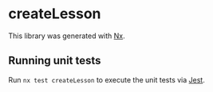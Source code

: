 # createLesson

This library was generated with [Nx](https://nx.dev).

## Running unit tests

Run `nx test createLesson` to execute the unit tests via [Jest](https://jestjs.io).

